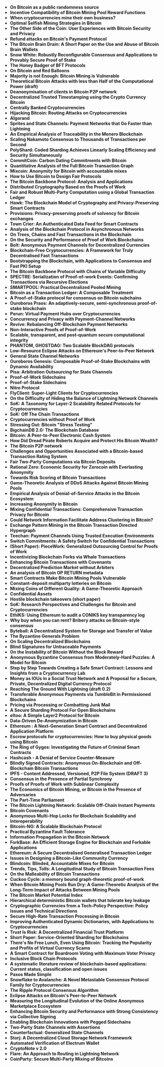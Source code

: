 <ul>

                             

 <li><b><a target="_blank" href="https://github.com/manjunath5496/Blockchain-Papers/blob/master/blk(1).pdf" style="text-decoration:none;">On Bitcoin as a public randomness source</a></b></li>

 <li><b><a target="_blank" href="https://github.com/manjunath5496/Blockchain-Papers/blob/master/blk(2).pdf" style="text-decoration:none;">Incentive Compatibility of Bitcoin Mining Pool Reward Functions</a></b></li>

<li><b><a target="_blank" href="https://github.com/manjunath5496/Blockchain-Papers/blob/master/blk(3).pdf" style="text-decoration:none;">When cryptocurrencies mine their own business?</a></b></li>
 <li><b><a target="_blank" href="https://github.com/manjunath5496/Blockchain-Papers/blob/master/blk(4).pdf" style="text-decoration:none;">Optimal Selfish Mining Strategies in Bitcoin</a></b></li>                              
<li><b><a target="_blank" href="https://github.com/manjunath5496/Blockchain-Papers/blob/master/blk(5).pdf" style="text-decoration:none;">The Other Side of the Coin: User Experiences with Bitcoin Security and Privacy</a></b></li>
<li><b><a target="_blank" href="https://github.com/manjunath5496/Blockchain-Papers/blob/master/blk(6).pdf" style="text-decoration:none;">Refund attacks on Bitcoin's Payment Protocol</a></b></li>
 <li><b><a target="_blank" href="https://github.com/manjunath5496/Blockchain-Papers/blob/master/blk(7).pdf" style="text-decoration:none;">The Bitcoin Brain Drain: A Short Paper on the Use and Abuse of Bitcoin Brain Wallets</a></b></li>

 <li><b><a target="_blank" href="https://github.com/manjunath5496/Blockchain-Papers/blob/master/blk(8).pdf" style="text-decoration:none;">Snow White: Robustly Reconfigurable Consensus and Applications to Provably Secure Proof of Stake </a></b></li>
   <li><b><a target="_blank" href="https://github.com/manjunath5496/Blockchain-Papers/blob/master/blk(9).pdf" style="text-decoration:none;">The Honey Badger of BFT Protocols</a></b></li>
  
   
 <li><b><a target="_blank" href="https://github.com/manjunath5496/Blockchain-Papers/blob/master/blk(10).pdf" style="text-decoration:none;">On Bitcoin and Red Balloons </a></b></li>                              
<li><b><a target="_blank" href="https://github.com/manjunath5496/Blockchain-Papers/blob/master/blk(11).pdf" style="text-decoration:none;">Majority is not Enough: Bitcoin Mining is Vulnerable</a></b></li>
<li><b><a target="_blank" href="https://github.com/manjunath5496/Blockchain-Papers/blob/master/blk(12).pdf" style="text-decoration:none;">Theoretical Bitcoin Attacks with less than Half of the Computational Power (draft)</a></b></li>
<li><b><a target="_blank" href="https://github.com/manjunath5496/Blockchain-Papers/blob/master/blk(13).pdf" style="text-decoration:none;">Deanonymisation of clients in Bitcoin P2P network</a></b></li>

<li><b><a target="_blank" href="https://github.com/manjunath5496/Blockchain-Papers/blob/master/blk(14).pdf" style="text-decoration:none;">Decentralized Trusted Timestamping using the Crypto Currency Bitcoin</a></b></li>
                              
<li><b><a target="_blank" href="https://github.com/manjunath5496/Blockchain-Papers/blob/master/blk(15).pdf" style="text-decoration:none;">Centrally Banked Cryptocurrencies</a></b></li>

<li><b><a target="_blank" href="https://github.com/manjunath5496/Blockchain-Papers/blob/master/blk(16).pdf" style="text-decoration:none;">Hijacking Bitcoin: Routing Attacks on Cryptocurrencies</a></b></li>

  <li><b><a target="_blank" href="https://github.com/manjunath5496/Blockchain-Papers/blob/master/blk(17).pdf" style="text-decoration:none;">Algorand</a></b></li>   
  
<li><b><a target="_blank" href="https://github.com/manjunath5496/Blockchain-Papers/blob/master/blk(18).pdf" style="text-decoration:none;">Sprites and State Channels: Payment Networks that Go Faster than Lightning</a></b></li> 

  
<li><b><a target="_blank" href="https://github.com/manjunath5496/Blockchain-Papers/blob/master/blk(19).pdf" style="text-decoration:none;">An Empirical Analysis of Traceability in the Monero Blockchain</a></b></li> 

<li><b><a target="_blank" href="https://github.com/manjunath5496/Blockchain-Papers/blob/master/blk(20).pdf" style="text-decoration:none;">Scaling Nakamoto Consensus to Thousands of Transactions per Second</a></b></li>

<li><b><a target="_blank" href="https://github.com/manjunath5496/Blockchain-Papers/blob/master/blk(21).pdf" style="text-decoration:none;">PolyShard: Coded Sharding Achieves Linearly Scaling Efficiency and Security Simultaneously</a></b></li>
<li><b><a target="_blank" href="https://github.com/manjunath5496/Blockchain-Papers/blob/master/blk(22).pdf" style="text-decoration:none;">CommitCoin: Carbon Dating Commitments with Bitcoin</a></b></li> 
 <li><b><a target="_blank" href="https://github.com/manjunath5496/Blockchain-Papers/blob/master/blk(23).pdf" style="text-decoration:none;">Quantitative Analysis of the Full Bitcoin Transaction Graph</a></b></li> 
 

   <li><b><a target="_blank" href="https://github.com/manjunath5496/Blockchain-Papers/blob/master/blk(24).pdf" style="text-decoration:none;">Mixcoin: Anonymity for Bitcoin with accountable mixes</a></b></li>
 
   <li><b><a target="_blank" href="https://github.com/manjunath5496/Blockchain-Papers/blob/master/blk(25).pdf" style="text-decoration:none;">How to Use Bitcoin to Design Fair Protocols</a></b></li>                              
 <li><b><a target="_blank" href="https://github.com/manjunath5496/Blockchain-Papers/blob/master/blk(26).pdf" style="text-decoration:none;">The Bitcoin Backbone Protocol: Analysis and Applications</a></b></li>
 <li><b><a target="_blank" href="https://github.com/manjunath5496/Blockchain-Papers/blob/master/blk(27).pdf" style="text-decoration:none;">Distributed Cryptography Based on the Proofs of Work</a></b></li>
   
 
   <li><b><a target="_blank" href="https://github.com/manjunath5496/Blockchain-Papers/blob/master/blk(28).pdf" style="text-decoration:none;">Fair and Robust Multi-Party Computation using a Global Transaction Ledger</a></b></li>
 
   <li><b><a target="_blank" href="https://github.com/manjunath5496/Blockchain-Papers/blob/master/blk(29).pdf" style="text-decoration:none;">Hawk: The Blockchain Model of Cryptography and Privacy-Preserving Smart Contracts</a></b></li>                              

  <li><b><a target="_blank" href="https://github.com/manjunath5496/Blockchain-Papers/blob/master/blk(30).pdf" style="text-decoration:none;">Provisions: Privacy-preserving proofs of solvency for Bitcoin exchanges</a></b></li>
 
   <li><b><a target="_blank" href="https://github.com/manjunath5496/Blockchain-Papers/blob/master/blk(31).pdf" style="text-decoration:none;">Town Crier: An Authenticated Data Feed for Smart Contracts</a></b></li> 
    <li><b><a target="_blank" href="https://github.com/manjunath5496/Blockchain-Papers/blob/master/blk(32).pdf" style="text-decoration:none;">Analysis of the Blockchain Protocol in Asynchronous Networks</a></b></li> 

   <li><b><a target="_blank" href="https://github.com/manjunath5496/Blockchain-Papers/blob/master/blk(33).pdf" style="text-decoration:none;">On Trees, Chains and Fast Transactions in the Blockchain</a></b></li>                              

  <li><b><a target="_blank" href="https://github.com/manjunath5496/Blockchain-Papers/blob/master/blk(34).pdf" style="text-decoration:none;">On the Security and Performance of Proof of Work Blockchains</a></b></li> 
 
  <li><b><a target="_blank" href="https://github.com/manjunath5496/Blockchain-Papers/blob/master/blk(35).pdf" style="text-decoration:none;">Bolt: Anonymous Payment Channels for Decentralized Currencies</a></b></li> 

  <li><b><a target="_blank" href="https://github.com/manjunath5496/Blockchain-Papers/blob/master/blk(36).pdf" style="text-decoration:none;">Blockchain-Free Cryptocurrencies: A Framework for Truly Decentralised Fast Transactions</a></b></li> 
 
<li><b><a target="_blank" href="https://github.com/manjunath5496/Blockchain-Papers/blob/master/blk(37).pdf" style="text-decoration:none;">Bootstrapping the Blockchain, with Applications to Consensus and Fast PKI Setup</a></b></li>
 <li><b><a target="_blank" href="https://github.com/manjunath5496/Blockchain-Papers/blob/master/blk(38).pdf" style="text-decoration:none;">The Bitcoin Backbone Protocol with Chains of Variable Difficulty</a></b></li>
<li><b><a target="_blank" href="https://github.com/manjunath5496/Blockchain-Papers/blob/master/blk(39).pdf" style="text-decoration:none;">SPECTRE: Serialization of Proof-of-work Events: Confirming Transactions via Recursive Elections</a></b></li>
 <li><b><a target="_blank" href="https://github.com/manjunath5496/Blockchain-Papers/blob/master/blk(40).pdf" style="text-decoration:none;">SMARTPOOL: Practical Decentralized Pooled Mining</a></b></li>                              
<li><b><a target="_blank" href="https://github.com/manjunath5496/Blockchain-Papers/blob/master/blk(41).pdf" style="text-decoration:none;">Bitcoin as a Transaction Ledger: A Composable Treatment</a></b></li>
<li><b><a target="_blank" href="https://github.com/manjunath5496/Blockchain-Papers/blob/master/blk(42).pdf" style="text-decoration:none;">A Proof-of-Stake protocol for consensus on Bitcoin subchains</a></b></li>
 
  <li><b><a target="_blank" href="https://github.com/manjunath5496/Blockchain-Papers/blob/master/blk(43).pdf" style="text-decoration:none;">Ouroboros Praos: An adaptively-secure, semi-synchronous proof-of-stake blockchain</a></b></li>
 <li><b><a target="_blank" href="https://github.com/manjunath5496/Blockchain-Papers/blob/master/blk(44).pdf" style="text-decoration:none;">Perun: Virtual Payment Hubs over Cryptocurrencies</a></b></li>
   <li><b><a target="_blank" href="https://github.com/manjunath5496/Blockchain-Papers/blob/master/blk(45).pdf" style="text-decoration:none;">Concurrency and Privacy with Payment-Channel Networks</a></b></li>  
   
<li><b><a target="_blank" href="https://github.com/manjunath5496/Blockchain-Papers/blob/master/blk(46).pdf" style="text-decoration:none;">Revive: Rebalancing Off-Blockchain Payment Networks</a></b></li> 
                             
<li><b><a target="_blank" href="https://github.com/manjunath5496/Blockchain-Papers/blob/master/blk(47).pdf" style="text-decoration:none;">Non-Interactive Proofs of Proof-of-Work</a></b></li>
<li><b><a target="_blank" href="https://github.com/manjunath5496/Blockchain-Papers/blob/master/blk(48).pdf" style="text-decoration:none;">Scalable, transparent, and post-quantum secure computational integrity</a></b></li>

<li><b><a target="_blank" href="https://github.com/manjunath5496/Blockchain-Papers/blob/master/blk(49).pdf" style="text-decoration:none;">PHANTOM, GHOSTDAG: Two Scalable BlockDAG protocols </a></b></li>
                              
<li><b><a target="_blank" href="https://github.com/manjunath5496/Blockchain-Papers/blob/master/blk(50).pdf" style="text-decoration:none;">Low-Resource Eclipse Attacks on Ethereum's Peer-to-Peer Network</a></b></li>
<li><b><a target="_blank" href="https://github.com/manjunath5496/Blockchain-Papers/blob/master/blk(51).pdf" style="text-decoration:none;">General State Channel Networks</a></b></li>
<li><b><a target="_blank" href="https://github.com/manjunath5496/Blockchain-Papers/blob/master/blk(52).pdf" style="text-decoration:none;">Ouroboros Genesis: Composable Proof-of-Stake Blockchains with Dynamic Availability</a></b></li>

<li><b><a target="_blank" href="https://github.com/manjunath5496/Blockchain-Papers/blob/master/blk(53).pdf" style="text-decoration:none;">Pisa: Arbitration Outsourcing for State Channels </a></b></li>
 
<li><b><a target="_blank" href="https://github.com/manjunath5496/Blockchain-Papers/blob/master/blk(54).pdf" style="text-decoration:none;">Proof-of-Work Sidechains </a></b></li>

<li><b><a target="_blank" href="https://github.com/manjunath5496/Blockchain-Papers/blob/master/blk(55).pdf" style="text-decoration:none;">Proof-of-Stake Sidechains</a></b></li>
 
  <li><b><a target="_blank" href="https://github.com/manjunath5496/Blockchain-Papers/blob/master/blk(56).pdf" style="text-decoration:none;">Nitro Protocol </a></b></li>                              

  <li><b><a target="_blank" href="https://github.com/manjunath5496/Blockchain-Papers/blob/master/blk(57).pdf" style="text-decoration:none;">FlyClient: Super-Light Clients for Cryptocurrencies</a></b></li>
 
   <li><b><a target="_blank" href="https://github.com/manjunath5496/Blockchain-Papers/blob/master/blk(58).pdf" style="text-decoration:none;">On the Difficulty of Hiding the Balance of Lightning Network Channels</a></b></li>
    <li><b><a target="_blank" href="https://github.com/manjunath5496/Blockchain-Papers/blob/master/blk(59).pdf" style="text-decoration:none;">SoK: A Taxonomy for Layer-2 Scalability Related Protocols for Cryptocurrencies</a></b></li>
 
  <li><b><a target="_blank" href="https://github.com/manjunath5496/Blockchain-Papers/blob/master/blk(60).pdf" style="text-decoration:none;">SoK: Off The Chain Transactions</a></b></li>
 
   <li><b><a target="_blank" href="https://github.com/manjunath5496/Blockchain-Papers/blob/master/blk(61).pdf" style="text-decoration:none;">Cryptocurrencies without Proof of Work</a></b></li>
 
   <li><b><a target="_blank" href="https://github.com/manjunath5496/Blockchain-Papers/blob/master/blk(62).pdf" style="text-decoration:none;">Stressing Out: Bitcoin "Stress Testing"</a></b></li>
 
   <li><b><a target="_blank" href="https://github.com/manjunath5496/Blockchain-Papers/blob/master/blk(63).pdf" style="text-decoration:none;">BigchainDB 2.0: The Blockchain Database</a></b></li>                              

  <li><b><a target="_blank" href="https://github.com/manjunath5496/Blockchain-Papers/blob/master/blk(64).pdf" style="text-decoration:none;">Bitcoin: A Peer-to-Peer Electronic Cash System</a></b></li>
 
   <li><b><a target="_blank" href="https://github.com/manjunath5496/Blockchain-Papers/blob/master/blk(65).pdf" style="text-decoration:none;">How Did Dread Pirate Roberts Acquire and Protect His Bitcoin Wealth? </a></b></li> 

   <li><b><a target="_blank" href="https://github.com/manjunath5496/Blockchain-Papers/blob/master/blk(66).pdf" style="text-decoration:none;">The Bitcoin P2P network</a></b></li> 
 
   <li><b><a target="_blank" href="https://github.com/manjunath5496/Blockchain-Papers/blob/master/blk(67).pdf" style="text-decoration:none;">Challenges and Opportunities Associated with a Bitcoin-based Transaction Rating System</a></b></li>                              

  <li><b><a target="_blank" href="https://github.com/manjunath5496/Blockchain-Papers/blob/master/blk(68).pdf" style="text-decoration:none;">Fair Two-Party Computations via Bitcoin Deposits</a></b></li> 
 
  
   <li><b><a target="_blank" href="https://github.com/manjunath5496/Blockchain-Papers/blob/master/blk(69).pdf" style="text-decoration:none;">Rational Zero: Economic Security for Zerocoin with Everlasting Anonymity</a></b></li>                              

  <li><b><a target="_blank" href="https://github.com/manjunath5496/Blockchain-Papers/blob/master/blk(70).pdf" style="text-decoration:none;">Towards Risk Scoring of Bitcoin Transactions</a></b></li> 
  
 
 <li><b><a target="_blank" href="https://github.com/manjunath5496/Blockchain-Papers/blob/master/blk(71).pdf" style="text-decoration:none;">Game-Theoretic Analysis of DDoS Attacks Against Bitcoin Mining Pools</a></b></li>
 
 <li><b><a target="_blank" href="https://github.com/manjunath5496/Blockchain-Papers/blob/master/blk(72).pdf" style="text-decoration:none;">Empirical Analysis of Denial-of-Service Attacks in the Bitcoin Ecosystem</a></b></li> 
 
 
 <li><b><a target="_blank" href="https://github.com/manjunath5496/Blockchain-Papers/blob/master/blk(73).pdf" style="text-decoration:none;">Increasing Anonymity in Bitcoin</a></b></li>
  <li><b><a target="_blank" href="https://github.com/manjunath5496/Blockchain-Papers/blob/master/blk(74).pdf" style="text-decoration:none;">Mixing Confidential Transactions: Comprehensive Transaction Privacy for Bitcoin</a></b></li>
    <li><b><a target="_blank" href="https://github.com/manjunath5496/Blockchain-Papers/blob/master/blk(75).pdf" style="text-decoration:none;">Could Network Information Facilitate Address Clustering in Bitcoin?</a></b></li>                        
<li><b><a target="_blank" href="https://github.com/manjunath5496/Blockchain-Papers/blob/master/blk(76).pdf" style="text-decoration:none;">Exchange Pattern Mining in the Bitcoin Transaction Directed Hypergraph</a></b></li>

 <li><b><a target="_blank" href="https://github.com/manjunath5496/Blockchain-Papers/blob/master/blk(77).pdf" style="text-decoration:none;">Teechan: Payment Channels Using Trusted Execution Environments</a></b></li> 
 
 
 <li><b><a target="_blank" href="https://github.com/manjunath5496/Blockchain-Papers/blob/master/blk(78).pdf" style="text-decoration:none;">Switch Commitments: A Safety Switch for Confidential Transactions</a></b></li>
  <li><b><a target="_blank" href="https://github.com/manjunath5496/Blockchain-Papers/blob/master/blk(79).pdf" style="text-decoration:none;">(Short Paper): PieceWork: Generalized Outsourcing Control for Proofs of Work</a></b></li>


 <li><b><a target="_blank" href="https://github.com/manjunath5496/Blockchain-Papers/blob/master/blk(80).pdf" style="text-decoration:none;">Incentivizing Blockchain Forks via Whale Transactions</a></b></li> 
 
 
 <li><b><a target="_blank" href="https://github.com/manjunath5496/Blockchain-Papers/blob/master/blk(81).pdf" style="text-decoration:none;">Enhancing Bitcoin Transactions with Covenants</a></b></li>
  <li><b><a target="_blank" href="https://github.com/manjunath5496/Blockchain-Papers/blob/master/blk(82).pdf" style="text-decoration:none;">Decentralized Prediction Market without Arbiters</a></b></li>

 <li><b><a target="_blank" href="https://github.com/manjunath5496/Blockchain-Papers/blob/master/blk(83).pdf" style="text-decoration:none;">An analysis of Bitcoin OP RETURN metadata</a></b></li>
  <li><b><a target="_blank" href="https://github.com/manjunath5496/Blockchain-Papers/blob/master/blk(84).pdf" style="text-decoration:none;">Smart Contracts Make Bitcoin Mining Pools Vulnerable</a></b></li>

 <li><b><a target="_blank" href="https://github.com/manjunath5496/Blockchain-Papers/blob/master/blk(85).pdf" style="text-decoration:none;">Constant-deposit multiparty lotteries on Bitcoin</a></b></li>
  <li><b><a target="_blank" href="https://github.com/manjunath5496/Blockchain-Papers/blob/master/blk(86).pdf" style="text-decoration:none;">Mixing Coins of Different Quality: A Game-Theoretic Approach</a></b></li>

 <li><b><a target="_blank" href="https://github.com/manjunath5496/Blockchain-Papers/blob/master/blk(87).pdf" style="text-decoration:none;">Confidential Assets</a></b></li>
  <li><b><a target="_blank" href="https://github.com/manjunath5496/Blockchain-Papers/blob/master/blk(88).pdf" style="text-decoration:none;">Hostile blockchain takeovers (short paper)</a></b></li>
  <li><b><a target="_blank" href="https://github.com/manjunath5496/Blockchain-Papers/blob/master/blk(89).pdf" style="text-decoration:none;">SoK: Research Perspectives and Challenges for Bitcoin and Cryptocurrencies</a></b></li>
  
  
  <li><b><a target="_blank" href="https://github.com/manjunath5496/Blockchain-Papers/blob/master/blk(90).pdf" style="text-decoration:none;">EthIKS: Using Ethereum to audit a CONIKS key transparency log</a></b></li>
  <li><b><a target="_blank" href="https://github.com/manjunath5496/Blockchain-Papers/blob/master/blk(91).pdf" style="text-decoration:none;">Why buy when you can rent? Bribery attacks on Bitcoin-style consensus</a></b></li>

 <li><b><a target="_blank" href="https://github.com/manjunath5496/Blockchain-Papers/blob/master/blk(92).pdf" style="text-decoration:none;">Byteball: A Decentralized System for Storage and Transfer of Value</a></b></li>
  <li><b><a target="_blank" href="https://github.com/manjunath5496/Blockchain-Papers/blob/master/blk(93).pdf" style="text-decoration:none;"> The Byzantine Generals Problem</a></b></li>
  <li><b><a target="_blank" href="https://github.com/manjunath5496/Blockchain-Papers/blob/master/blk(94).pdf" style="text-decoration:none;">On Scaling Decentralized Blockchains</a></b></li> 
  
   <li><b><a target="_blank" href="https://github.com/manjunath5496/Blockchain-Papers/blob/master/blk(95).pdf" style="text-decoration:none;">Blind Signatures for Untraceable Payments</a></b></li>  
  
<li><b><a target="_blank" href="https://github.com/manjunath5496/Blockchain-Papers/blob/master/blk(96).pdf" style="text-decoration:none;">On the Instability of Bitcoin Without the Block Reward</a></b></li> 
  
  
<li><b><a target="_blank" href="https://github.com/manjunath5496/Blockchain-Papers/blob/master/blk(97).pdf" style="text-decoration:none;">Anonymous Byzantine Consensus from Moderately-Hard Puzzles: A Model for Bitcoin</a></b></li>


 <li><b><a target="_blank" href="https://github.com/manjunath5496/Blockchain-Papers/blob/master/blk(98).pdf" style="text-decoration:none;">Step by Step Towards Creating a Safe Smart Contract: Lessons and Insights from a Cryptocurrency Lab</a></b></li> 
  
   <li><b><a target="_blank" href="https://github.com/manjunath5496/Blockchain-Papers/blob/master/blk(99).pdf" style="text-decoration:none;">Money as IOUs in a Social Trust Network and A Proposal for a Secure, Private, Decentralized Digital Currency Protocol</a></b></li>  
  
<li><b><a target="_blank" href="https://github.com/manjunath5496/Blockchain-Papers/blob/master/blk(100).pdf" style="text-decoration:none;">Reaching The Ground With Lightning (draft 0.2)</a></b></li>  
  
 <li><b><a target="_blank" href="https://github.com/manjunath5496/Blockchain-Papers/blob/master/blk(101).pdf" style="text-decoration:none;">Transferable Anonymous Payments via TumbleBit in Permissioned Blockchains</a></b></li> 
  
   <li><b><a target="_blank" href="https://github.com/manjunath5496/Blockchain-Papers/blob/master/blk(102).pdf" style="text-decoration:none;">Pricing via Processing or Combatting Junk Mail</a></b></li> 
  
   
 <li><b><a target="_blank" href="https://github.com/manjunath5496/Blockchain-Papers/blob/master/blk(103).pdf" style="text-decoration:none;">A Secure Sharding Protocol For Open Blockchains </a></b></li> 
  
   <li><b><a target="_blank" href="https://github.com/manjunath5496/Blockchain-Papers/blob/master/blk(104).pdf" style="text-decoration:none;">eltoo: A Simple Layer2 Protocol for Bitcoin</a></b></li>  
   
 <li><b><a target="_blank" href="https://github.com/manjunath5496/Blockchain-Papers/blob/master/blk(105).pdf" style="text-decoration:none;">Data-Driven De-Anonymization in Bitcoin</a></b></li> 
 
<li><b><a target="_blank" href="https://github.com/manjunath5496/Blockchain-Papers/blob/master/blk(106).pdf" style="text-decoration:none;">Ethereum : A Next-Generation Smart Contract and Decentralized Application Platform</a></b></li> 
  
   <li><b><a target="_blank" href="https://github.com/manjunath5496/Blockchain-Papers/blob/master/blk(107).pdf" style="text-decoration:none;">Escrow protocols for cryptocurrencies: How to buy physical goods using Bitcoin</a></b></li> 
  
   
 <li><b><a target="_blank" href="https://github.com/manjunath5496/Blockchain-Papers/blob/master/blk(108).pdf" style="text-decoration:none;">The Ring of Gyges: Investigating the Future of Criminal Smart Contracts</a></b></li> 
  
   <li><b><a target="_blank" href="https://github.com/manjunath5496/Blockchain-Papers/blob/master/blk(109).pdf" style="text-decoration:none;">Hashcash - A Denial of Service Counter-Measure</a></b></li>  
   
 <li><b><a target="_blank" href="https://github.com/manjunath5496/Blockchain-Papers/blob/master/blk(110).pdf" style="text-decoration:none;">Blindly Signed Contracts: Anonymous On-Blockchain and Off-Blockchain Bitcoin Transactions</a></b></li>  
   
<li><b><a target="_blank" href="https://github.com/manjunath5496/Blockchain-Papers/blob/master/blk(111).pdf" style="text-decoration:none;">IPFS - Content Addressed, Versioned, P2P File System (DRAFT 3)</a></b></li> 
  
   
 <li><b><a target="_blank" href="https://github.com/manjunath5496/Blockchain-Papers/blob/master/blk(112).pdf" style="text-decoration:none;">Consensus in the Presence of Partial Synchrony</a></b></li> 
  
   <li><b><a target="_blank" href="https://github.com/manjunath5496/Blockchain-Papers/blob/master/blk(113).pdf" style="text-decoration:none;">Proofs of Proofs of Work with Sublinear Complexity</a></b></li>  
   
<li><b><a target="_blank" href="https://github.com/manjunath5496/Blockchain-Papers/blob/master/blk(114).pdf" style="text-decoration:none;">The Economics of Bitcoin Mining, or Bitcoin in the Presence of Adversaries</a></b></li>
 <li><b><a target="_blank" href="https://github.com/manjunath5496/Blockchain-Papers/blob/master/blk(115).pdf" style="text-decoration:none;">The Part-Time Parliament</a></b></li>  
   
 <li><b><a target="_blank" href="https://github.com/manjunath5496/Blockchain-Papers/blob/master/blk(116).pdf" style="text-decoration:none;">The Bitcoin Lightning Network: Scalable Off-Chain Instant Payments</a></b></li>   
   
   <li><b><a target="_blank" href="https://github.com/manjunath5496/Blockchain-Papers/blob/master/blk(117).pdf" style="text-decoration:none;">Bitcoin Covenants</a></b></li>  
   
 <li><b><a target="_blank" href="https://github.com/manjunath5496/Blockchain-Papers/blob/master/blk(118).pdf" style="text-decoration:none;">Anonymous Multi-Hop Locks for Blockchain Scalability and Interoperability</a></b></li>  
   
  <li><b><a target="_blank" href="https://github.com/manjunath5496/Blockchain-Papers/blob/master/blk(119).pdf" style="text-decoration:none;">Bitcoin-NG: A Scalable Blockchain Protocol</a></b></li> 
  
   <li><b><a target="_blank" href="https://github.com/manjunath5496/Blockchain-Papers/blob/master/blk(120).pdf" style="text-decoration:none;">Practical Byzantine Fault Tolerance</a></b></li>  
   
 <li><b><a target="_blank" href="https://github.com/manjunath5496/Blockchain-Papers/blob/master/blk(121).pdf" style="text-decoration:none;">Information Propagation in the Bitcoin Network</a></b></li>   
   
   <li><b><a target="_blank" href="https://github.com/manjunath5496/Blockchain-Papers/blob/master/blk(122).pdf" style="text-decoration:none;">ForkBase: An Efficient Storage Engine for Blockchain and Forkable Applications </a></b></li>  
     
<li><b><a target="_blank" href="https://github.com/manjunath5496/Blockchain-Papers/blob/master/blk(123).pdf" style="text-decoration:none;">Ethereum: A Secure Decentralised Generalised Transaction Ledger</a></b></li>  
   
 <li><b><a target="_blank" href="https://github.com/manjunath5496/Blockchain-Papers/blob/master/blk(124).pdf" style="text-decoration:none;">Issues in Designing a Bitcoin-Like Community Currency</a></b></li>   
   
   <li><b><a target="_blank" href="https://github.com/manjunath5496/Blockchain-Papers/blob/master/blk(125).pdf" style="text-decoration:none;">Blindcoin: Blinded, Accountable Mixes for Bitcoin </a></b></li>   
   
   <li><b><a target="_blank" href="https://github.com/manjunath5496/Blockchain-Papers/blob/master/blk(126).pdf" style="text-decoration:none;">Trends, Tips, Tolls: A Longitudinal Study of Bitcoin Transaction Fees</a></b></li> 
   
<li><b><a target="_blank" href="https://github.com/manjunath5496/Blockchain-Papers/blob/master/blk(127).pdf" style="text-decoration:none;">On the Malleability of Bitcoin Transactions</a></b></li>  
   
 <li><b><a target="_blank" href="https://github.com/manjunath5496/Blockchain-Papers/blob/master/blk(128).pdf" style="text-decoration:none;">Cuckoo Cycle: a memory bound graph-theoretic proof-of-work</a></b></li>   
   
   <li><b><a target="_blank" href="https://github.com/manjunath5496/Blockchain-Papers/blob/master/blk(129).pdf" style="text-decoration:none;">When Bitcoin Mining Pools Run Dry: A Game-Theoretic Analysis of the Long-Term Impact of Attacks Between Mining Pools</a></b></li>   
   
   <li><b><a target="_blank" href="https://github.com/manjunath5496/Blockchain-Papers/blob/master/blk(130).pdf" style="text-decoration:none;">The Bitcoin Market Potential Index </a></b></li>    
   
<li><b><a target="_blank" href="https://github.com/manjunath5496/Blockchain-Papers/blob/master/blk(131).pdf" style="text-decoration:none;">Hierarchical deterministic Bitcoin wallets that tolerate key leakage </a></b></li>   
   
   <li><b><a target="_blank" href="https://github.com/manjunath5496/Blockchain-Papers/blob/master/blk(132).pdf" style="text-decoration:none;">Cryptographic Currencies from a Tech-Policy Perspective: Policy Issues and Technical Directions </a></b></li>   
   
 <li><b><a target="_blank" href="https://github.com/manjunath5496/Blockchain-Papers/blob/master/blk(133).pdf" style="text-decoration:none;">Secure High-Rate Transaction Processing in Bitcoin </a></b></li>     
   
 
 <li><b><a target="_blank" href="https://github.com/manjunath5496/Blockchain-Papers/blob/master/blk(134).pdf" style="text-decoration:none;">Improving Authenticated Dynamic Dictionaries, with Applications to Cryptocurrencies</a></b></li>

 <li><b><a target="_blank" href="https://github.com/manjunath5496/Blockchain-Papers/blob/master/blk(135).pdf" style="text-decoration:none;">Trust Is Risk: A Decentralized Financial Trust Platform</a></b></li>

<li><b><a target="_blank" href="https://github.com/manjunath5496/Blockchain-Papers/blob/master/blk(136).pdf" style="text-decoration:none;">Short Paper: Service-Oriented Sharding for Blockchains</a></b></li>
 <li><b><a target="_blank" href="https://github.com/manjunath5496/Blockchain-Papers/blob/master/blk(137).pdf" style="text-decoration:none;">There's No Free Lunch, Even Using Bitcoin: Tracking the Popularity and Profits of Virtual Currency Scams</a></b></li>                              
<li><b><a target="_blank" href="https://github.com/manjunath5496/Blockchain-Papers/blob/master/blk(138).pdf" style="text-decoration:none;">A Smart Contract for Boardroom Voting with Maximum Voter Privacy</a></b></li>
<li><b><a target="_blank" href="https://github.com/manjunath5496/Blockchain-Papers/blob/master/blk(139).pdf" style="text-decoration:none;">Inclusive Block Chain Protocols</a></b></li>
 <li><b><a target="_blank" href="https://github.com/manjunath5496/Blockchain-Papers/blob/master/blk(140).pdf" style="text-decoration:none;">A systematic literature review of blockchain-based applications: Current status, classification and open issues</a></b></li>

 <li><b><a target="_blank" href="https://github.com/manjunath5496/Blockchain-Papers/blob/master/blk(141).pdf" style="text-decoration:none;"> Paxos Made Simple</a></b></li>
   <li><b><a target="_blank" href="https://github.com/manjunath5496/Blockchain-Papers/blob/master/blk(142).pdf" style="text-decoration:none;">Snowflake to Avalanche: A Novel Metastable Consensus Protocol Family for Cryptocurrencies</a></b></li>                             
 <li><b><a target="_blank" href="https://github.com/manjunath5496/Blockchain-Papers/blob/master/blk(143).pdf" style="text-decoration:none;">The Ripple Protocol Consensus Algorithm</a></b></li>                              
<li><b><a target="_blank" href="https://github.com/manjunath5496/Blockchain-Papers/blob/master/blk(144).pdf" style="text-decoration:none;">Eclipse Attacks on Bitcoin's Peer-to-Peer Network</a></b></li>
<li><b><a target="_blank" href="https://github.com/manjunath5496/Blockchain-Papers/blob/master/blk(145).pdf" style="text-decoration:none;">Measuring the Longitudinal Evolution of the Online Anonymous Marketplace Ecosystem</a></b></li>
<li><b><a target="_blank" href="https://github.com/manjunath5496/Blockchain-Papers/blob/master/blk(146).pdf" style="text-decoration:none;">Enhancing Bitcoin Security and Performance with Strong Consistency via Collective Signing</a></b></li>
                              
<li><b><a target="_blank" href="https://github.com/manjunath5496/Blockchain-Papers/blob/master/blk(147).pdf" style="text-decoration:none;">Enabling Blockchain Innovations with Pegged Sidechains</a></b></li>

<li><b><a target="_blank" href="https://github.com/manjunath5496/Blockchain-Papers/blob/master/blk(148).pdf" style="text-decoration:none;">Two-Party State Channels with Assertions</a></b></li>

  <li><b><a target="_blank" href="https://github.com/manjunath5496/Blockchain-Papers/blob/master/blk(149).pdf" style="text-decoration:none;">Counterfactual: Generalized State Channels</a></b></li>   
  
<li><b><a target="_blank" href="https://github.com/manjunath5496/Blockchain-Papers/blob/master/blk(150).pdf" style="text-decoration:none;">Storj: A Decentralized Cloud Storage Network Framework</a></b></li> 

<li><b><a target="_blank" href="https://github.com/manjunath5496/Blockchain-Papers/blob/master/blk(151).pdf" style="text-decoration:none;">Automated Verification of Electrum Wallet </a></b></li>

<li><b><a target="_blank" href="https://github.com/manjunath5496/Blockchain-Papers/blob/master/blk(152).pdf" style="text-decoration:none;">CryptoNote v 2.0</a></b></li>
<li><b><a target="_blank" href="https://github.com/manjunath5496/Blockchain-Papers/blob/master/blk(153).pdf" style="text-decoration:none;">Flare: An Approach to Routing in Lightning Network</a></b></li> 
 <li><b><a target="_blank" href="https://github.com/manjunath5496/Blockchain-Papers/blob/master/blk(154).pdf" style="text-decoration:none;">CoinParty: Secure Multi-Party Mixing of Bitcoins</a></b></li> 
 
 </ul>
 
 
